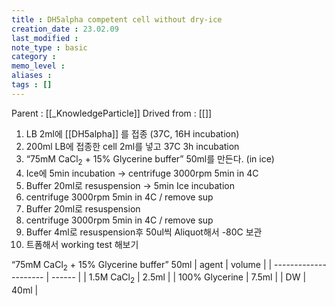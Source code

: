 ```yaml
---
title : DH5alpha competent cell without dry-ice
creation_date : 23.02.09
last_modified :
note_type : basic
category :
memo_level :
aliases : 
tags : []
---
```


Parent : [[_KnowledgeParticle]]
Drived from : [[]]

1. LB 2ml에 [[DH5alpha]] 를 접종 (37C, 16H incubation)
2. 200ml LB에 접종한 cell 2ml를 넣고 37C 3h incubation 
3. “75mM CaCl<sub>2</sub> + 15% Glycerine buffer” 50ml를 만든다. (in ice)
4. Ice에 5min incubation → centrifuge 3000rpm 5min in 4C
5. Buffer 20ml로 resuspension → 5min Ice incubation 
6. centrifuge 3000rpm 5min in 4C / remove sup
7. Buffer 20ml로 resuspension
8. centrifuge 3000rpm 5min in 4C / remove sup
9. Buffer 4ml로 resuspension후 50ul씩 Aliquot해서 -80C 보관
10. 트폼해서 working test 해보기


“75mM CaCl<sub>2</sub> + 15% Glycerine buffer” 50ml
| agent                 | volume |
| --------------------- | ------ |
| 1.5M CaCl<sub>2</sub> | 2.5ml  |
| 100% Glycerine        | 7.5ml  |
| DW                    | 40ml   |

